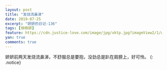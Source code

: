```yaml
---
layout: post
title: "发烧流鼻涕"
date: 2019-07-25
excerpt: "妍妍的日记-136"
tags: [徐晓妍]
feature: https://cdn.justice-love.com/image/jpg/xktp.jpg?imageView2/1/w/1200/h/500
yan: true
comments: true
---
```

妍妍前两天发烧流鼻涕，不舒服总是要抱，没劲总是趴在肩膀上，好可怜。
{: .notice}
